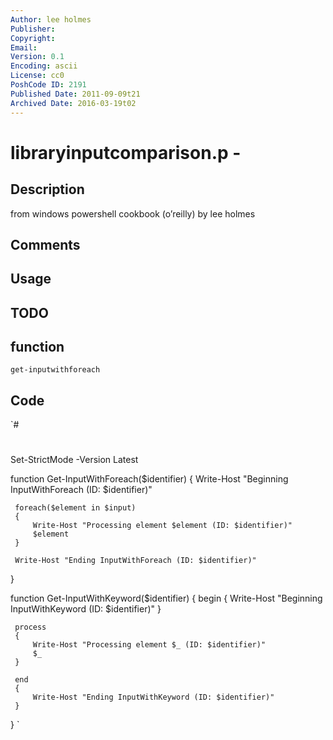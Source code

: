 ```yaml
---
Author: lee holmes
Publisher: 
Copyright: 
Email: 
Version: 0.1
Encoding: ascii
License: cc0
PoshCode ID: 2191
Published Date: 2011-09-09t21
Archived Date: 2016-03-19t02
---
```


# libraryinputcomparison.p - 

## Description

from windows powershell cookbook (o’reilly) by lee holmes

## Comments



## Usage



## TODO



## function

`get-inputwithforeach`

## Code

`#
 #
 
 Set-StrictMode -Version Latest
 
 function Get-InputWithForeach($identifier)
 {
     Write-Host "Beginning InputWithForeach (ID: $identifier)"
 
     foreach($element in $input)
     {
         Write-Host "Processing element $element (ID: $identifier)"
         $element
     }
 
     Write-Host "Ending InputWithForeach (ID: $identifier)"
 }
 
 function Get-InputWithKeyword($identifier)
 {
     begin
     {
         Write-Host "Beginning InputWithKeyword (ID: $identifier)"
     }
 
     process
     {
         Write-Host "Processing element $_ (ID: $identifier)"
         $_
     }
 
     end
     {
         Write-Host "Ending InputWithKeyword (ID: $identifier)"
     }
 }
`

